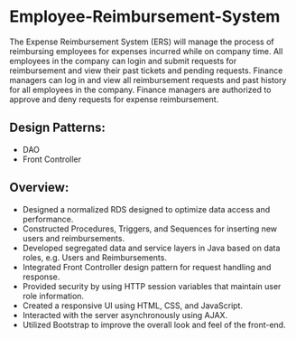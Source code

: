 # Employee-Reimbursement-System
The Expense Reimbursement System (ERS) will manage the process of reimbursing employees for expenses incurred while on company time. All employees in the company can login and submit requests for reimbursement and view their past tickets and pending requests. Finance managers can log in and view all reimbursement requests and past history for all employees in the company. Finance managers are authorized to approve and deny requests for expense reimbursement.

## Design Patterns:
* DAO 
* Front Controller

## Overview:
* Designed a normalized RDS designed to optimize data access and performance.
* Constructed Procedures, Triggers, and Sequences for inserting new users and reimbursements.
* Developed segregated data and service layers in Java based on data roles, e.g. Users and Reimbursements.
* Integrated Front Controller design pattern for request handling and response.
* Provided security by using HTTP session variables that maintain user role information.
* Created a responsive UI using HTML, CSS, and JavaScript.
* Interacted with the server asynchronously using AJAX.
* Utilized Bootstrap to improve the overall look and feel of the front-end.
